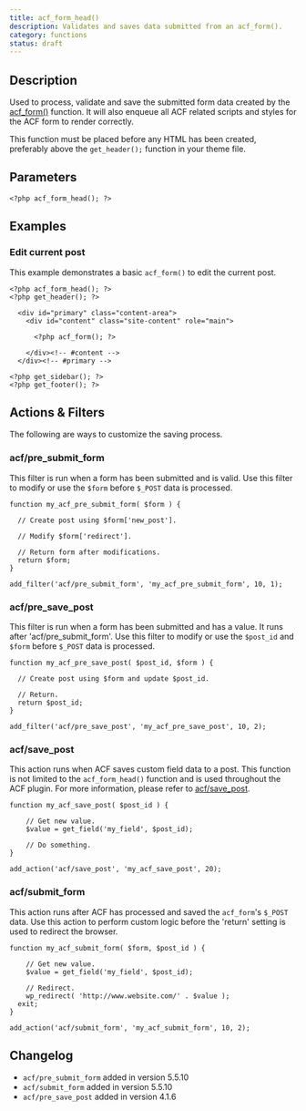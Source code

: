```yaml
---
title: acf_form_head()
description: Validates and saves data submitted from an acf_form().
category: functions
status: draft
---
```


## Description
Used to process, validate and save the submitted form data created by the [acf_form()](https://www.advancedcustomfields.com/resources/acf_form/) function. It will also enqueue all ACF related scripts and styles for the ACF form to render correctly.

This function must be placed before any HTML has been created, preferably above the `get_header();` function in your theme file.

## Parameters
```
<?php acf_form_head(); ?>
```

## Examples

### Edit current post
This example demonstrates a basic `acf_form()` to edit the current post.
```
<?php acf_form_head(); ?>
<?php get_header(); ?>

  <div id="primary" class="content-area">
    <div id="content" class="site-content" role="main">

      <?php acf_form(); ?>

    </div><!-- #content -->
  </div><!-- #primary -->

<?php get_sidebar(); ?>
<?php get_footer(); ?>
```

## Actions & Filters
The following are ways to customize the saving process.

### acf/pre_submit_form
This filter is run when a form has been submitted and is valid. Use this filter to modify or use the `$form` before `$_POST` data is processed.
```
function my_acf_pre_submit_form( $form ) {

  // Create post using $form['new_post'].

  // Modify $form['redirect'].

  // Return form after modifications.
  return $form;
}

add_filter('acf/pre_submit_form', 'my_acf_pre_submit_form', 10, 1);
```

### acf/pre_save_post
This filter is run when a form has been submitted and has a value. It runs after 'acf/pre_submit_form'. Use this filter to modify or use the `$post_id` and `$form` before `$_POST` data is processed.
```
function my_acf_pre_save_post( $post_id, $form ) {

  // Create post using $form and update $post_id.

  // Return.
  return $post_id;
}

add_filter('acf/pre_save_post', 'my_acf_pre_save_post', 10, 2);
```

### acf/save_post
This action runs when ACF saves custom field data to a post. This function is not limited to the `acf_form_head()` function and is used throughout the ACF plugin. For more information, please refer to [acf/save_post](https://www.advancedcustomfields.com/resources/acf-save_post).
```
function my_acf_save_post( $post_id ) {

    // Get new value.
    $value = get_field('my_field', $post_id);

    // Do something.
}

add_action('acf/save_post', 'my_acf_save_post', 20);
```

### acf/submit_form
This action runs after ACF has processed and saved the `acf_form`'s `$_POST` data. Use this action to perform custom logic before the 'return' setting is used to redirect the browser.
```
function my_acf_submit_form( $form, $post_id ) {

    // Get new value.
    $value = get_field('my_field', $post_id);

    // Redirect.
    wp_redirect( 'http://www.website.com/' . $value );
  exit;
}

add_action('acf/submit_form', 'my_acf_submit_form', 10, 2);
```

## Changelog
- `acf/pre_submit_form` added in version 5.5.10
- `acf/submit_form` added in version 5.5.10
- `acf/pre_save_post` added in version 4.1.6
